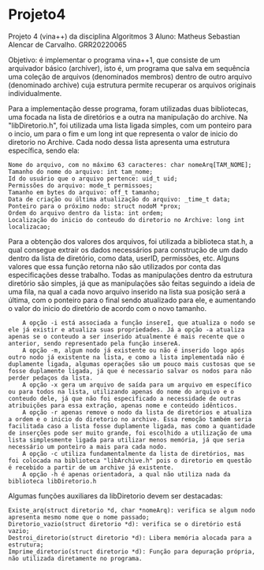 # Projeto4
Projeto 4 (vina++) da disciplina Algoritmos 3
Aluno: Matheus Sebastian Alencar de Carvalho. GRR20220065

Objetivo: é implementar o programa vina++1, que consiste de um arquivador básico (archiver), isto é, um programa que salva em sequência uma coleção de arquivos (denominados membros) dentro de outro arquivo (denominado archive) cuja estrutura permite recuperar os arquivos originais individualmente.

Para a implementação desse programa, foram utilizadas duas bibliotecas, uma focada na lista de diretórios e a outra na manipulação do archive. Na "libDiretorio.h", foi utilizada uma lista ligada simples, com um ponteiro para o incio, um para o fim e um long int que representa o valor de inicio do diretorio no Archive. Cada nodo dessa lista apresenta uma estrutura específica, sendo ela:


    Nome do arquivo, com no máximo 63 caracteres: char nomeArq[TAM_NOME];
    Tamanho do nome do arquivo: int tam_nome;
    Id do usuário que o arquivo pertence: uid_t uid;
    Permissões do arquivo: mode_t permissoes;
    Tamanho em bytes do arquivo: off_t tamanho;
    Data de criação ou última atualização do arquivo: _time_t data;
    Ponteiro para o próximo nodo: struct nodoM *prox; 
    Ordem do arquivo dentro da lista: int ordem;
    Localização do inicio do conteudo do diretorio no Archive: long int localizacao;

Para a obtenção dos valores dos arquivos, foi utilizada a biblioteca stat.h, a qual consegue extrair os dados necessários para construção de um dado dentro da lista de diretório, como data, userID, permissões, etc. Alguns valores que essa função retorna não são utilizados por conta das especificações desse trabalho.
Todas as manipulações dentro da estrutura diretório são simples, já que as manipulações são feitas seguindo a ideia de uma fila, na qual a cada novo arquivo inserido na lista sua posição será a última, com o ponteiro para o final sendo atualizado para ele, e aumentando o valor do inicio do diretório de acordo com o novo tamanho. 


        A opção -i está associada a função insereI, que atualiza o nodo se ele já existir e atualiza suas propriedades. Já a opção -a atualiza apenas se o conteudo a ser inserido atualmente é mais recente que o anterior, sendo representado pela função insereA. 
        A opção -m, algum nodo já existente ou não é inserido logo após outro nodo já existente na lista, e como a lista implementada não é duplamente ligada, algumas operações são um pouco mais custosas que se fosse duplamente ligada, já que é necessario salvar os nodos para não perder pedaços da lista.
        A opção -x gera um arquivo de saída para um arquivo em específico ou para todos na lista, utilizando apenas do nome do arquivo e o conteudo dele, já que não foi especificado a necessidade de outras atribuições para essa extração, apenas nome e conteúdo idênticos. 
        A opção -r apenas remove o nodo da lista de diretórios e atualiza a ordem e o inicio do diretorio no archive. Essa remoção também seria facilitada caso a lista fosse duplamente ligada, mas como a quantidade de inserções pode ser muito grande, foi escolhido a utilização de uma lista simplesmente ligada para utilizar menos memória, já que seria necessário um ponteiro a mais para cada nodo.
        A opção -c utiliza fundamentalmente da lista de diretórios, mas foi colocada na biblioteca "libArchive.h" pois o diretorio em questão é recebido a partir de um archive já existente. 
        A opção -h é apenas orientadora, a qual não utiliza nada da biblioteca libDiretorio.h

Algumas funções auxiliares da libDiretorio devem ser destacadas:

    
    Existe_arq(struct diretorio *d, char *nomeArq): verifica se algum nodo apresenta mesmo nome que o nome passado;
    Diretorio_vazio(struct diretorio *d): verifica se o diretório está vazio;
    Destroi_diretorio(struct diretorio *d): Libera memória alocada para a estrutura;
    Imprime_diretorio(struct diretorio *d): Função para depuração própria, não utilizada diretamente no programa.
